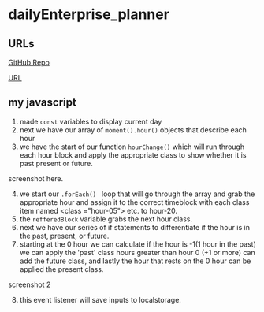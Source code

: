 # dailyEnterprise_planner

## URLs

[GitHub Repo](https://github.com/Matt1cheney/dailyEnterprise_planner)

[URL](https://matt1cheney.github.io/dailyEnterprise_planner/)


## my javascript
1. made ``` const ``` variables to display current day 
2. next we have our array of ``` moment().hour() ``` objects that describe each hour
3. we have the start of our function ``` hourChange() ``` which will run through each hour block and apply the appropriate class to show whether it is past present or future.

screenshot here.

4. we start our ```.forEach() ``` loop that will go through the array and grab the appropriate hour and assign it to the correct timeblock with each class item named <class ="hour-05"> etc. to hour-20. 
5. the ``` refferedBlock ``` variable grabs the next hour class.
6. next we have our series of if statements to differentiate if the hour is in the past, present, or future. 
7. starting at the 0 hour we can calculate if the hour is -1(1 hour in the past) we can apply the 'past' class hours greater than hour 0 (+1 or more) can add the future class, and lastly the hour that rests on the 0 hour can be applied the present class.

screenshot 2 

8. this event listener will save inputs to localstorage.
